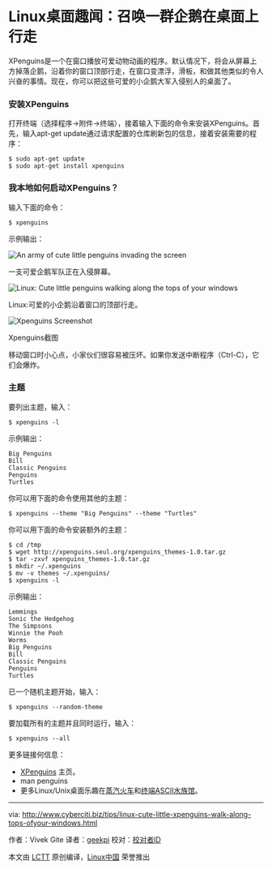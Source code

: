 Linux桌面趣闻：召唤一群企鹅在桌面上行走
================================================================================
XPenguins是一个在窗口播放可爱动物动画的程序。默认情况下，将会从屏幕上方掉落企鹅，沿着你的窗口顶部行走，在窗口变漂浮，滑板，和做其他类似的令人兴奋的事情。现在，你可以把这些可爱的小企鹅大军入侵别人的桌面了。

### 安装XPenguins ###

打开终端（选择程序->附件->终端），接着输入下面的命令来安装XPenguins。首先，输入apt-get update通过请求配置的仓库刷新包的信息，接着安装需要的程序：

    $ sudo apt-get update
    $ sudo apt-get install xpenguins

### 我本地如何启动XPenguins？ ###

输入下面的命令：

    $ xpenguins

示例输出：

![An army of cute little penguins invading the screen](http://files.cyberciti.biz/uploads/tips/2011/07/Workspace-1_002_12_07_2011.png)

一支可爱企鹅军队正在入侵屏幕。

![Linux: Cute little penguins walking along the tops of your windows](http://files.cyberciti.biz/uploads/tips/2011/07/Workspace-1_001_12_07_2011.png)

Linux:可爱的小企鹅沿着窗口的顶部行走。

![Xpenguins Screenshot](http://files.cyberciti.biz/uploads/tips/2011/07/xpenguins-screenshot.jpg)

Xpenguins截图

移动窗口时小心点，小家伙们很容易被压坏。如果你发送中断程序（Ctrl-C），它们会爆炸。

### 主题 ###

要列出主题，输入：

    $ xpenguins -l

示例输出：

    Big Penguins
    Bill
    Classic Penguins
    Penguins
    Turtles

你可以用下面的命令使用其他的主题：

    $ xpenguins --theme "Big Penguins" --theme "Turtles"

你可以用下面的命令安装额外的主题：

    $ cd /tmp
    $ wget http://xpenguins.seul.org/xpenguins_themes-1.0.tar.gz
    $ tar -zxvf xpenguins_themes-1.0.tar.gz
    $ mkdir ~/.xpenguins
    $ mv -v themes ~/.xpenguins/
    $ xpenguins -l

示例输出：

    Lemmings
    Sonic the Hedgehog
    The Simpsons
    Winnie the Pooh
    Worms
    Big Penguins
    Bill
    Classic Penguins
    Penguins
    Turtles

已一个随机主题开始，输入：

    $ xpenguins --random-theme

要加载所有的主题并且同时运行，输入：

    $ xpenguins --all

更多链接何信息：

- [XPenguins][1] 主页。
- man penguins
- 更多Linux/Unix桌面乐趣在[蒸汽火车][2]和[终端ASCII水族馆][3]。

--------------------------------------------------------------------------------

via: http://www.cyberciti.biz/tips/linux-cute-little-xpenguins-walk-along-tops-ofyour-windows.html

作者：Vivek Gite
译者：[geekpi](https://github.com/geekpi)
校对：[校对者ID](https://github.com/校对者ID)

本文由 [LCTT](https://github.com/LCTT/TranslateProject) 原创编译，[Linux中国](https://linux.cn/) 荣誉推出

[1]:http://xpenguins.seul.org/
[2]:http://www.cyberciti.biz/tips/displays-animations-when-accidentally-you-type-sl-instead-of-ls.html
[3]:http://www.cyberciti.biz/tips/linux-unix-apple-osx-terminal-ascii-aquarium.html


